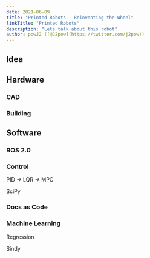 ```yaml
---
date: 2021-06-09
title: "Printed Robots - Reinventing the Wheel"
linkTitle: "Printed Robots"
description: "Lets talk about this robot"
author: powJ2 ([@J2pow](https://twitter.com/j2pow))
---
```


## Idea

## Hardware

### CAD

### Building

## Software

### ROS 2.0

### Control

PID -> LQR -> MPC

SciPy

### Docs as Code

### Machine Learning

Regression

Sindy



